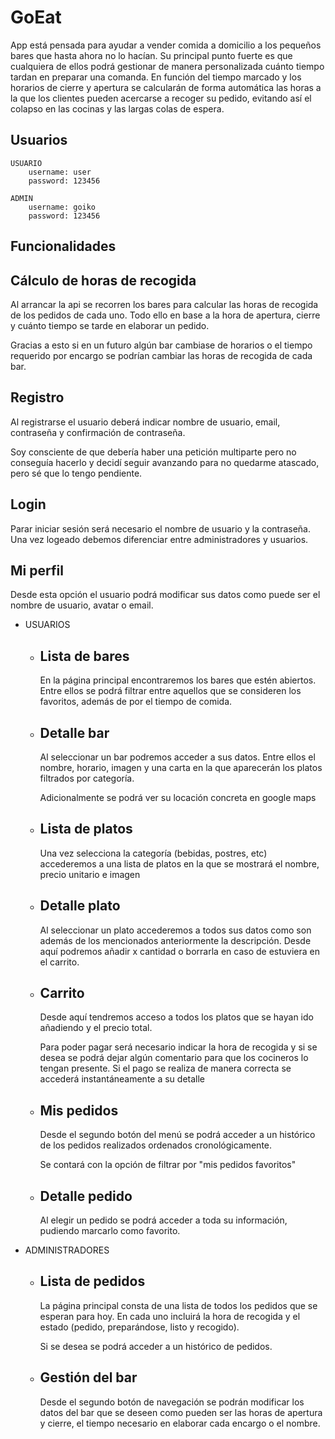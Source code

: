 # GoEat
 
App está pensada para ayudar a vender comida a domicilio a los pequeños bares que hasta ahora no lo hacían. Su principal punto fuerte es que cualquiera de ellos podrá gestionar de manera personalizada cuánto tiempo tardan en preparar una comanda. 
En función del tiempo marcado y los horarios de cierre y apertura se calcularán de forma automática las horas a la que los clientes pueden acercarse a recoger su pedido, evitando así el colapso en las cocinas y las largas colas de espera.
 
## Usuarios
```
USUARIO
    username: user
    password: 123456
 
ADMIN
    username: goiko
    password: 123456
```
 
## __Funcionalidades__ 
 
## Cálculo de horas de recogida
Al arrancar la api se recorren los bares para calcular las horas de recogida de los pedidos de cada uno. Todo ello en base a la hora de apertura, cierre y cuánto tiempo se tarde en elaborar un pedido.
 
Gracias a esto si en un futuro algún bar cambiase de horarios o el tiempo requerido por encargo se podrían cambiar las horas de recogida de cada bar.
 
## Registro
Al registrarse el usuario deberá indicar nombre de usuario, email, contraseña y confirmación de contraseña.
 
Soy consciente de que debería haber una petición multiparte pero no conseguía hacerlo y decidí seguir avanzando para no quedarme atascado, pero sé que lo tengo pendiente.
 
## Login
Parar iniciar sesión será necesario el nombre de usuario y la contraseña. Una vez logeado debemos diferenciar entre administradores y usuarios.
 
## Mi perfil
Desde esta opción el usuario podrá modificar sus datos como puede ser el nombre de usuario, avatar o email.
 
 
* USUARIOS
 
    * ## Lista de bares
        En la página principal encontraremos los bares que estén abiertos. Entre ellos se podrá filtrar entre aquellos que se consideren los favoritos, además de por el tiempo de comida.
 
    * ## Detalle bar
        Al seleccionar un bar podremos acceder a sus datos. Entre ellos el nombre, horario, imagen y una carta en la que aparecerán los platos filtrados por categoría.
 
        Adicionalmente se podrá ver su locación concreta en google maps
 
    * ## Lista de platos
        Una vez selecciona la categoría (bebidas, postres, etc) accederemos a una lista de platos en la que se mostrará el nombre, precio unitario e imagen
 
    * ## Detalle plato
        Al seleccionar un plato accederemos a todos sus datos como son además de los mencionados anteriormente la descripción.
        Desde aquí podremos añadir x cantidad o borrarla en caso de estuviera en el carrito.
 
    * ## Carrito
        Desde aquí tendremos acceso a todos los platos que se hayan ido añadiendo y el precio total.
        
        Para poder pagar será necesario indicar la hora de recogida y si se desea se podrá dejar algún comentario para que los cocineros lo tengan presente.
        Si el pago se realiza de manera correcta se accederá instantáneamente a su detalle
 
    * ## Mis pedidos
        Desde el segundo botón del menú se podrá acceder a un histórico
        de los pedidos realizados ordenados cronológicamente.
 
        Se contará con la opción de filtrar por "mis pedidos favoritos"
 
    * ## Detalle pedido
        Al elegir un pedido se podrá acceder a toda su información, pudiendo marcarlo como favorito.
 
* ADMINISTRADORES
    * ## Lista de pedidos
        La página principal consta de una lista de todos los pedidos que se esperan para hoy. En cada uno incluirá la hora de recogida y el estado (pedido, preparándose, listo y recogido).
 
        Si se desea se podrá acceder a un histórico de pedidos.
 
    * ## Gestión del bar
        Desde el segundo botón de navegación se podrán modificar los datos del bar que se deseen como pueden ser las horas de apertura y cierre, el tiempo necesario en elaborar cada encargo o el nombre.
